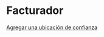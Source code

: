 # Facturador

[Agregar una ubicación de confianza](https://support.microsoft.com/es-es/office/agregar-quitar-o-cambiar-una-ubicaci%C3%B3n-de-confianza-para-sus-archivos-7ee1cdc2-483e-4cbb-bcb3-4e7c67147fb4)
